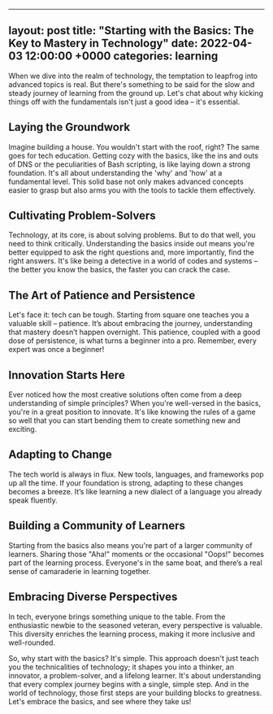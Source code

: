 
---
layout: post
title: "Starting with the Basics: The Key to Mastery in Technology"
date: 2022-04-03 12:00:00 +0000
categories: learning
---

When we dive into the realm of technology, the temptation to leapfrog into advanced topics is real. But there's something to be said for the slow and steady journey of learning from the ground up. Let's chat about why kicking things off with the fundamentals isn't just a good idea – it's essential.

## Laying the Groundwork

Imagine building a house. You wouldn't start with the roof, right? The same goes for tech education. Getting cozy with the basics, like the ins and outs of DNS or the peculiarities of Bash scripting, is like laying down a strong foundation. It's all about understanding the 'why' and 'how' at a fundamental level. This solid base not only makes advanced concepts easier to grasp but also arms you with the tools to tackle them effectively.

## Cultivating Problem-Solvers

Technology, at its core, is about solving problems. But to do that well, you need to think critically. Understanding the basics inside out means you're better equipped to ask the right questions and, more importantly, find the right answers. It's like being a detective in a world of codes and systems – the better you know the basics, the faster you can crack the case.

## The Art of Patience and Persistence

Let's face it: tech can be tough. Starting from square one teaches you a valuable skill – patience. It’s about embracing the journey, understanding that mastery doesn’t happen overnight. This patience, coupled with a good dose of persistence, is what turns a beginner into a pro. Remember, every expert was once a beginner!

## Innovation Starts Here

Ever noticed how the most creative solutions often come from a deep understanding of simple principles? When you're well-versed in the basics, you're in a great position to innovate. It's like knowing the rules of a game so well that you can start bending them to create something new and exciting.

## Adapting to Change

The tech world is always in flux. New tools, languages, and frameworks pop up all the time. If your foundation is strong, adapting to these changes becomes a breeze. It’s like learning a new dialect of a language you already speak fluently.

## Building a Community of Learners

Starting from the basics also means you're part of a larger community of learners. Sharing those "Aha!" moments or the occasional "Oops!" becomes part of the learning process. Everyone's in the same boat, and there’s a real sense of camaraderie in learning together.

## Embracing Diverse Perspectives

In tech, everyone brings something unique to the table. From the enthusiastic newbie to the seasoned veteran, every perspective is valuable. This diversity enriches the learning process, making it more inclusive and well-rounded.

So, why start with the basics? It's simple. This approach doesn't just teach you the technicalities of technology; it shapes you into a thinker, an innovator, a problem-solver, and a lifelong learner. It's about understanding that every complex journey begins with a single, simple step. And in the world of technology, those first steps are your building blocks to greatness. Let's embrace the basics, and see where they take us!
